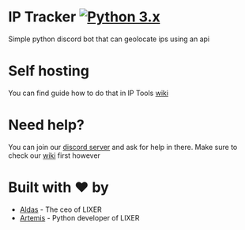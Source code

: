 # IP Tracker [![Python 3.x](https://img.shields.io/badge/Python-3.x-yellow.svg)](http://www.python.org/download/)
Simple python discord bot that can geolocate ips using an api

# Self hosting
You can find guide how to do that in IP Tools [wiki](https://github.com/lixeri/IP-Tools/wiki)

# Need help?
You can join our [discord server](https://discord.gg/Zyp2wgm) and ask for help in there. Make sure to check our [wiki](https://github.com/lixeri/IP-Tools/wiki) first however

# Built with ❤️ by

* [Aldas](https://github.com/AXDZ) - The ceo of LIXER
* [Artemis](https://github.com/ArtemisFowlJnr) - Python developer of LIXER
